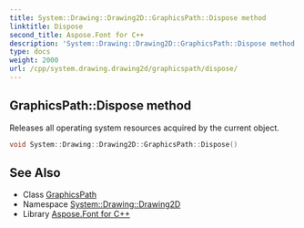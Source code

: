```yaml
---
title: System::Drawing::Drawing2D::GraphicsPath::Dispose method
linktitle: Dispose
second_title: Aspose.Font for C++
description: 'System::Drawing::Drawing2D::GraphicsPath::Dispose method. Releases all operating system resources acquired by the current object in C++.'
type: docs
weight: 2000
url: /cpp/system.drawing.drawing2d/graphicspath/dispose/
---
```

## GraphicsPath::Dispose method


Releases all operating system resources acquired by the current object.

```cpp
void System::Drawing::Drawing2D::GraphicsPath::Dispose()
```

## See Also

* Class [GraphicsPath](../)
* Namespace [System::Drawing::Drawing2D](../../)
* Library [Aspose.Font for C++](../../../)
